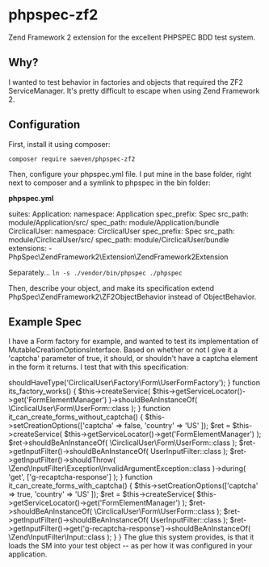 # phpspec-zf2

Zend Framework 2 extension for the excellent PHPSPEC BDD test system.

## Why?

I wanted to test behavior in factories and objects that required the ZF2 ServiceManager.  It's pretty difficult to escape when using Zend Framework 2.

## Configuration

First, install it using composer:

`composer require saeven/phpspec-zf2`

Then, configure your phpspec.yml file.  I put mine in the base folder, right next to composer and a symlink to phpspec in the bin folder:

**phpspec.yml**

  suites:
      Application:
          namespace: Application
          spec_prefix: Spec
          src_path: module/Application/src/
          spec_path: module/Application/bundle
      CirclicalUser:
          namespace: CirclicalUser
          spec_prefix: Spec
          src_path: module/CirclicalUser/src/
          spec_path: module/CirclicalUser/bundle
  extensions:
    - PhpSpec\ZendFramework2\Extension\ZendFramework2Extension


Separately...
`ln -s ./vendor/bin/phpspec ./phpspec`


Then, describe your object, and make its specification extend PhpSpec\ZendFramework2\ZF2ObjectBehavior instead of ObjectBehavior. 

## Example Spec

I have a Form factory for example, and wanted to test its implementation of MutableCreationOptionsInterface.  Based on whether or not I give it a 'captcha' parameter of true, it should, or shouldn't have a captcha element in the form it returns.  I test that with this specification:

  <?php
  
  namespace Spec\CirclicalUser\Factory\Form;
  
  use CirclicalUser\InputFilter\UserInputFilter;
  use PhpSpec\ZendFramework2\ZF2ObjectBehavior;
  use Prophecy\Argument;
  
  class UserFormFactorySpec extends ZF2ObjectBehavior
  {
      function it_is_initializable()
      {
          $this->shouldHaveType('CirclicalUser\Factory\Form\UserFormFactory');
      }
  
      function its_factory_works()
      {
          $this->createService( $this->getServiceLocator()->get('FormElementManager') )->shouldBeAnInstanceOf( \CirclicalUser\Form\UserForm::class );
      }
  
      function it_can_create_forms_without_captcha()
      {
          $this->setCreationOptions(['captcha' => false, 'country' => 'US' ]);
          $ret = $this->createService( $this->getServiceLocator()->get('FormElementManager') );
          $ret->shouldBeAnInstanceOf( \CirclicalUser\Form\UserForm::class );
          $ret->getInputFilter()->shouldBeAnInstanceOf( UserInputFilter::class );
          $ret->getInputFilter()->shouldThrow( \Zend\InputFilter\Exception\InvalidArgumentException::class )->during( 'get', ['g-recaptcha-response'] );
      }
  
      function it_can_create_forms_with_captcha()
      {
          $this->setCreationOptions(['captcha' => true, 'country' => 'US' ]);
          $ret = $this->createService( $this->getServiceLocator()->get('FormElementManager') );
          $ret->shouldBeAnInstanceOf( \CirclicalUser\Form\UserForm::class );
          $ret->getInputFilter()->shouldBeAnInstanceOf( UserInputFilter::class );
          $ret->getInputFilter()->get('g-recaptcha-response')->shouldBeAnInstanceOf( \Zend\InputFilter\Input::class );
      }
  }


The glue this system provides, is that it loads the SM into your test object -- as per how it was configured in your application.
